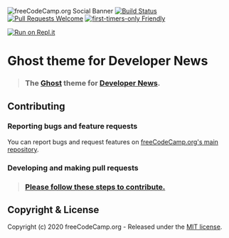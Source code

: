 ![freeCodeCamp.org Social Banner](https://s3.amazonaws.com/freecodecamp/wide-social-banner.png)
[![Build Status](https://travis-ci.org/freeCodeCamp/news-theme.svg?branch=master)](https://travis-ci.org/freeCodeCamp/news-theme)
[![Pull Requests Welcome](https://img.shields.io/badge/PRs-welcome-brightgreen.svg?style=flat)](http://makeapullrequest.com)
[![first-timers-only Friendly](https://img.shields.io/badge/first--timers--only-friendly-blue.svg)](http://www.firsttimersonly.com/)

[![Run on Repl.it](https://repl.it/badge/github/freeCodeCamp/news-theme)](https://repl.it/github/freeCodeCamp/news-theme)

# Ghost theme for Developer News

> ### The [Ghost](http://github.com/tryghost/ghost/) theme for [Developer News](https://www.freecodecamp.org/news).

## Contributing

### Reporting bugs and feature requests

You can report bugs and request features on [freeCodeCamp.org's main repository](https://github.com/freeCodeCamp/freeCodeCamp/issues).

### Developing and making pull requests

> ### [Please follow these steps to contribute.](CONTRIBUTING.md)

## Copyright & License

Copyright (c) 2020 freeCodeCamp.org - Released under the [MIT license](LICENSE.md).
